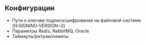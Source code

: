 ## Конфигурации

- Пути к ключам подписи/шифрования на файловой системе (H‑SIGNING‑VERSION=2)
- Параметры Redis, RabbitMQ, Oracle
- Таймауты/ретраи/лимиты


